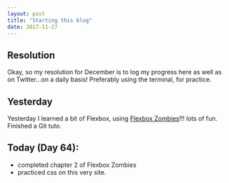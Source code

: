 ```yaml
---
layout: post
title: "Starting this blog"
date: 2017-11-27
---
```


## Resolution
Okay, so my resolution for December is to log my progress here as well as on Twitter...on a daily basis!
Preferably using the terminal, for practice.

## Yesterday 
Yesterday I learned a bit of Flexbox, using [Flexbox Zombies](https://geddski.teachable.com/p/flexbox-zombies)!!! lots of fun. Finished a Git tuto. 

## Today (Day 64):
* completed chapter 2 of Flexbox Zombies
* practiced css on this very site. 
